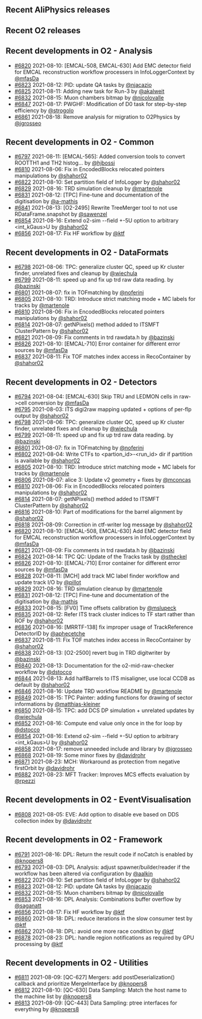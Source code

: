 ## Recent AliPhysics releases
## Recent O2 releases
## Recent developments in O2 - Analysis
- [\#6820](https://github.com/AliceO2Group/AliceO2/pull/6820) 2021-08-10: [EMCAL-508, EMCAL-630] Add EMC detector field for EMCAL reconstruction workflow processers in InfoLoggerContext by [@mfasDa](https://github.com/mfasDa)
- [\#6823](https://github.com/AliceO2Group/AliceO2/pull/6823) 2021-08-12: PID: update QA tasks by [@njacazio](https://github.com/njacazio)
- [\#6825](https://github.com/AliceO2Group/AliceO2/pull/6825) 2021-08-11: Adding new task for Run-3 by [@akalweit](https://github.com/akalweit)
- [\#6832](https://github.com/AliceO2Group/AliceO2/pull/6832) 2021-08-15: Muon chambers bitmap by [@nicolovalle](https://github.com/nicolovalle)
- [\#6847](https://github.com/AliceO2Group/AliceO2/pull/6847) 2021-08-17: PWGHF: Modification of D0 task for step-by-step efficiency by [@strogolo](https://github.com/strogolo)
- [\#6861](https://github.com/AliceO2Group/AliceO2/pull/6861) 2021-08-18: Remove analysis for migration to O2Physics by [@jgrosseo](https://github.com/jgrosseo)
## Recent developments in O2 - Common
- [\#6797](https://github.com/AliceO2Group/AliceO2/pull/6797) 2021-08-11: [EMCAL-565]: Added conversion tools to convert ROOTTH1 and TH2 histog… by [@hjbossi](https://github.com/hjbossi)
- [\#6810](https://github.com/AliceO2Group/AliceO2/pull/6810) 2021-08-06: Fix in EncodedBlocks relocated pointers manipulations by [@shahor02](https://github.com/shahor02)
- [\#6822](https://github.com/AliceO2Group/AliceO2/pull/6822) 2021-08-10: Set partition field of InfoLogger by [@shahor02](https://github.com/shahor02)
- [\#6829](https://github.com/AliceO2Group/AliceO2/pull/6829) 2021-08-16: TRD simulation cleanup by [@martenole](https://github.com/martenole)
- [\#6831](https://github.com/AliceO2Group/AliceO2/pull/6831) 2021-08-12: [TPC] Fine-tune and documentation of the digitisation by [@a-mathis](https://github.com/a-mathis)
- [\#6841](https://github.com/AliceO2Group/AliceO2/pull/6841) 2021-08-13: [O2-2495] Rewrite TreeMerger tool to not use RDataFrame.snapshot by [@sawenzel](https://github.com/sawenzel)
- [\#6854](https://github.com/AliceO2Group/AliceO2/pull/6854) 2021-08-16: Extend o2-sim --field +-5U option to arbitrary <int_kGaus>U by [@shahor02](https://github.com/shahor02)
- [\#6856](https://github.com/AliceO2Group/AliceO2/pull/6856) 2021-08-17: Fix HF workflow by [@ktf](https://github.com/ktf)
## Recent developments in O2 - DataFormats
- [\#6798](https://github.com/AliceO2Group/AliceO2/pull/6798) 2021-08-06: TPC: generalize cluster QC, speed up Kr cluster finder, unrelated fixes and cleanup by [@wiechula](https://github.com/wiechula)
- [\#6799](https://github.com/AliceO2Group/AliceO2/pull/6799) 2021-08-11: speed up and fix up trd raw data reading. by [@bazinski](https://github.com/bazinski)
- [\#6801](https://github.com/AliceO2Group/AliceO2/pull/6801) 2021-08-07: fix in TOFmatching by [@noferini](https://github.com/noferini)
- [\#6805](https://github.com/AliceO2Group/AliceO2/pull/6805) 2021-08-10: TRD: Introduce strict matching mode + MC labels for tracks by [@martenole](https://github.com/martenole)
- [\#6810](https://github.com/AliceO2Group/AliceO2/pull/6810) 2021-08-06: Fix in EncodedBlocks relocated pointers manipulations by [@shahor02](https://github.com/shahor02)
- [\#6814](https://github.com/AliceO2Group/AliceO2/pull/6814) 2021-08-07: getNPixels() method added to ITSMFT ClusterPattern by [@shahor02](https://github.com/shahor02)
- [\#6821](https://github.com/AliceO2Group/AliceO2/pull/6821) 2021-08-09: Fix comments in trd rawdata.h by [@bazinski](https://github.com/bazinski)
- [\#6826](https://github.com/AliceO2Group/AliceO2/pull/6826) 2021-08-10: [EMCAL-710] Error container for different error sources by [@mfasDa](https://github.com/mfasDa)
- [\#6837](https://github.com/AliceO2Group/AliceO2/pull/6837) 2021-08-11: Fix TOF matches index access in RecoContainer by [@shahor02](https://github.com/shahor02)
## Recent developments in O2 - Detectors
- [\#6794](https://github.com/AliceO2Group/AliceO2/pull/6794) 2021-08-04: [EMCAL-630] Skip TRU and LEDMON cells in raw->cell conversion by [@mfasDa](https://github.com/mfasDa)
- [\#6795](https://github.com/AliceO2Group/AliceO2/pull/6795) 2021-08-03: ITS digi2raw mapping updated + options of per-flp output by [@shahor02](https://github.com/shahor02)
- [\#6798](https://github.com/AliceO2Group/AliceO2/pull/6798) 2021-08-06: TPC: generalize cluster QC, speed up Kr cluster finder, unrelated fixes and cleanup by [@wiechula](https://github.com/wiechula)
- [\#6799](https://github.com/AliceO2Group/AliceO2/pull/6799) 2021-08-11: speed up and fix up trd raw data reading. by [@bazinski](https://github.com/bazinski)
- [\#6801](https://github.com/AliceO2Group/AliceO2/pull/6801) 2021-08-07: fix in TOFmatching by [@noferini](https://github.com/noferini)
- [\#6802](https://github.com/AliceO2Group/AliceO2/pull/6802) 2021-08-04: Write CTFs to <partion_id>-<run_id> dir if partition is available by [@shahor02](https://github.com/shahor02)
- [\#6805](https://github.com/AliceO2Group/AliceO2/pull/6805) 2021-08-10: TRD: Introduce strict matching mode + MC labels for tracks by [@martenole](https://github.com/martenole)
- [\#6806](https://github.com/AliceO2Group/AliceO2/pull/6806) 2021-08-07: alice 3: Update v2 geometry + fixes by [@mconcas](https://github.com/mconcas)
- [\#6810](https://github.com/AliceO2Group/AliceO2/pull/6810) 2021-08-06: Fix in EncodedBlocks relocated pointers manipulations by [@shahor02](https://github.com/shahor02)
- [\#6814](https://github.com/AliceO2Group/AliceO2/pull/6814) 2021-08-07: getNPixels() method added to ITSMFT ClusterPattern by [@shahor02](https://github.com/shahor02)
- [\#6816](https://github.com/AliceO2Group/AliceO2/pull/6816) 2021-08-10: Part of modifications for the barrel alignment by [@shahor02](https://github.com/shahor02)
- [\#6818](https://github.com/AliceO2Group/AliceO2/pull/6818) 2021-08-09: Correction in ctf-writer log message by [@shahor02](https://github.com/shahor02)
- [\#6820](https://github.com/AliceO2Group/AliceO2/pull/6820) 2021-08-10: [EMCAL-508, EMCAL-630] Add EMC detector field for EMCAL reconstruction workflow processers in InfoLoggerContext by [@mfasDa](https://github.com/mfasDa)
- [\#6821](https://github.com/AliceO2Group/AliceO2/pull/6821) 2021-08-09: Fix comments in trd rawdata.h by [@bazinski](https://github.com/bazinski)
- [\#6824](https://github.com/AliceO2Group/AliceO2/pull/6824) 2021-08-14: TPC QC: Update of the Tracks task by [@stheckel](https://github.com/stheckel)
- [\#6826](https://github.com/AliceO2Group/AliceO2/pull/6826) 2021-08-10: [EMCAL-710] Error container for different error sources by [@mfasDa](https://github.com/mfasDa)
- [\#6828](https://github.com/AliceO2Group/AliceO2/pull/6828) 2021-08-11: [MCH] add track MC label finder workflow and update track I/O by [@pillot](https://github.com/pillot)
- [\#6829](https://github.com/AliceO2Group/AliceO2/pull/6829) 2021-08-16: TRD simulation cleanup by [@martenole](https://github.com/martenole)
- [\#6831](https://github.com/AliceO2Group/AliceO2/pull/6831) 2021-08-12: [TPC] Fine-tune and documentation of the digitisation by [@a-mathis](https://github.com/a-mathis)
- [\#6833](https://github.com/AliceO2Group/AliceO2/pull/6833) 2021-08-15: [FV0] Time offsets calibration by [@mslupeck](https://github.com/mslupeck)
- [\#6835](https://github.com/AliceO2Group/AliceO2/pull/6835) 2021-08-12: Refer ITS track cluster indices to TF start rather than ROF by [@shahor02](https://github.com/shahor02)
- [\#6836](https://github.com/AliceO2Group/AliceO2/pull/6836) 2021-08-16: [MRRTF-138] fix improper usage of TrackReference DetectorID by [@aphecetche](https://github.com/aphecetche)
- [\#6837](https://github.com/AliceO2Group/AliceO2/pull/6837) 2021-08-11: Fix TOF matches index access in RecoContainer by [@shahor02](https://github.com/shahor02)
- [\#6838](https://github.com/AliceO2Group/AliceO2/pull/6838) 2021-08-13: [O2-2500] revert bug in TRD digitwriter by [@bazinski](https://github.com/bazinski)
- [\#6840](https://github.com/AliceO2Group/AliceO2/pull/6840) 2021-08-13: Documentation for the o2-mid-raw-checker workflow by [@dstocco](https://github.com/dstocco)
- [\#6844](https://github.com/AliceO2Group/AliceO2/pull/6844) 2021-08-13: Add halfBarrels to ITS misaligner, use local CCDB as default by [@shahor02](https://github.com/shahor02)
- [\#6846](https://github.com/AliceO2Group/AliceO2/pull/6846) 2021-08-16: Update TRD workflow README by [@martenole](https://github.com/martenole)
- [\#6849](https://github.com/AliceO2Group/AliceO2/pull/6849) 2021-08-15: TPC Painter: adding functions for drawing of sector informations by [@matthias-kleiner](https://github.com/matthias-kleiner)
- [\#6850](https://github.com/AliceO2Group/AliceO2/pull/6850) 2021-08-15: TPC: add DCS DP simulation + unrelated updates by [@wiechula](https://github.com/wiechula)
- [\#6852](https://github.com/AliceO2Group/AliceO2/pull/6852) 2021-08-16: Compute end value only once in the for loop by [@dstocco](https://github.com/dstocco)
- [\#6854](https://github.com/AliceO2Group/AliceO2/pull/6854) 2021-08-16: Extend o2-sim --field +-5U option to arbitrary <int_kGaus>U by [@shahor02](https://github.com/shahor02)
- [\#6858](https://github.com/AliceO2Group/AliceO2/pull/6858) 2021-08-17: remove unneeded include and library by [@jgrosseo](https://github.com/jgrosseo)
- [\#6868](https://github.com/AliceO2Group/AliceO2/pull/6868) 2021-08-19: Some minor fixes by [@davidrohr](https://github.com/davidrohr)
- [\#6871](https://github.com/AliceO2Group/AliceO2/pull/6871) 2021-08-23: MCH: Workaround as protection from negative firstOrbit by [@davidrohr](https://github.com/davidrohr)
- [\#6882](https://github.com/AliceO2Group/AliceO2/pull/6882) 2021-08-23: MFT Tracker: Improves MCS effects evaluation by [@rpezzi](https://github.com/rpezzi)
## Recent developments in O2 - EventVisualisation
- [\#6808](https://github.com/AliceO2Group/AliceO2/pull/6808) 2021-08-05: EVE: Add option to disable eve based on DDS collection index by [@davidrohr](https://github.com/davidrohr)
## Recent developments in O2 - Framework
- [\#6791](https://github.com/AliceO2Group/AliceO2/pull/6791) 2021-08-16: DPL: Return the result code if noCatch is enabled by [@knopers8](https://github.com/knopers8)
- [\#6793](https://github.com/AliceO2Group/AliceO2/pull/6793) 2021-08-03: DPL Analysis: adjust spawner/builder/reader if the workflow has been altered via configuration by [@aalkin](https://github.com/aalkin)
- [\#6822](https://github.com/AliceO2Group/AliceO2/pull/6822) 2021-08-10: Set partition field of InfoLogger by [@shahor02](https://github.com/shahor02)
- [\#6823](https://github.com/AliceO2Group/AliceO2/pull/6823) 2021-08-12: PID: update QA tasks by [@njacazio](https://github.com/njacazio)
- [\#6832](https://github.com/AliceO2Group/AliceO2/pull/6832) 2021-08-15: Muon chambers bitmap by [@nicolovalle](https://github.com/nicolovalle)
- [\#6853](https://github.com/AliceO2Group/AliceO2/pull/6853) 2021-08-16: DPL Analysis: Combinations buffer overflow by [@saganatt](https://github.com/saganatt)
- [\#6856](https://github.com/AliceO2Group/AliceO2/pull/6856) 2021-08-17: Fix HF workflow by [@ktf](https://github.com/ktf)
- [\#6860](https://github.com/AliceO2Group/AliceO2/pull/6860) 2021-08-18: DPL: reduce iterations in the slow consumer test by [@ktf](https://github.com/ktf)
- [\#6862](https://github.com/AliceO2Group/AliceO2/pull/6862) 2021-08-18: DPL: avoid one more race condition by [@ktf](https://github.com/ktf)
- [\#6878](https://github.com/AliceO2Group/AliceO2/pull/6878) 2021-08-23: DPL: handle region notifications as required by GPU processing by [@ktf](https://github.com/ktf)
## Recent developments in O2 - Utilities
- [\#6811](https://github.com/AliceO2Group/AliceO2/pull/6811) 2021-08-09: [QC-627] Mergers: add postDeserialization() callback and prioritize MergeInterface by [@knopers8](https://github.com/knopers8)
- [\#6812](https://github.com/AliceO2Group/AliceO2/pull/6812) 2021-08-10: [QC-630] Data Sampling: Match the host name to the machine list by [@knopers8](https://github.com/knopers8)
- [\#6813](https://github.com/AliceO2Group/AliceO2/pull/6813) 2021-08-09: [QC-443] Data Sampling: ptree interfaces for everything by [@knopers8](https://github.com/knopers8)
